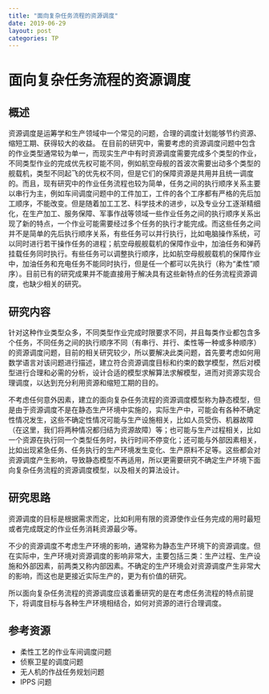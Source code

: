 ```yaml
---
title: "面向复杂任务流程的资源调度"
date: 2019-06-29
layout: post
categories: TP
---
```


# 面向复杂任务流程的资源调度

## 概述

资源调度是运筹学和生产领域中一个常见的问题，合理的调度计划能够节约资源、缩短工期、获得较大的收益。
在目前的研究中，需要考虑的资源调度问题中包含的作业类型通常较为单一，而现实生产中有时资源调度需要完成多个类型的作业，不同类型作业的完成优先权可能不同，例如航空母舰的首波次需要出动多个类型的舰载机，类型不同起飞的优先权不同，但是它们的保障资源是共用并且统一调度的。而且，现有研究中的作业任务流程也较为简单，任务之间的执行顺序关系主要以串行为主，例如车间调度问题中的工件加工，工件的各个工序都有严格的先后加工顺序，不能改变。但是随着加工工艺、科学技术的进步，以及专业分工逐渐精细化，在生产加工、服务保障、军事作战等领域一些作业任务之间的执行顺序关系出现了新的特点，一个作业可能需要经过多个任务的执行才能完成。而这些任务之间并不是简单的先后执行顺序关系，有些任务可以并行执行，比如电脑操作系统，可以同时进行若干操作任务的进程；航空母舰舰载机的保障作业中，加油任务和弹药挂载任务同时执行。有些任务可以调整执行顺序，比如航空母舰舰载机的保障作业中，加油任务和充电任务不能同时执行，但是任一个都可以先执行（称为“柔性”顺序）。目前已有的研究成果并不能直接用于解决具有这些新特点的任务流程资源调度，也缺少相关的研究。

## 研究内容

针对这种作业类型众多，不同类型作业完成时限要求不同，并且每类作业都包含多个任务，不同任务之间的执行顺序不同（有串行、并行、柔性等一种或多种顺序）的资源调度问题，目前的相关研究较少，所以要解决此类问题，首先要考虑如何用数学语言对该问题进行描述，建立符合资源调度目标和约束的数学模型，然后对模型进行合理和必需的分析，设计合适的模型求解算法求解模型，进而对资源实现合理调度，以达到充分利用资源和缩短工期的目的。

不考虑任何意外因素，建立的面向复杂任务流程的资源调度模型称为静态模型，但是由于资源调度不是在静态生产环境中实施的，实际生产中，可能会有各种不确定性情况发生，这些不确定性情况可能与生产设施相关，比如人员受伤、机器故障（在这里，我们将两种情况都归结为资源故障）等；也可能与生产过程相关，比如一个资源在执行同一个类型任务时，执行时间不停变化；还可能与外部因素相关，比如出现紧急任务、任务执行的生产环境发生变化、生产原料不足等。这些都会对资源调度产生影响，导致静态模型不再适用，所以更需要研究不确定生产环境下面向复杂任务流程的资源调度模型，以及相关的算法设计。

## 研究思路

资源调度的目标是根据需求而定，比如利用有限的资源使作业任务完成的用时最短或者完成既定的作业任务消耗资源最少等。

不少的资源调度不考虑生产环境的影响，通常称为静态生产环境下的资源调度。但在实际中，生产环境对资源调度的影响非常大，主要包括三类：生产过程、生产设施和外部因素，前两类又称内部因素。不确定的生产环境会对资源调度产生非常大的影响，而这也是更接近实际生产的，更为有价值的研究。

所以面向复杂任务流程的资源调度应该着重研究的是在考虑任务流程的特点前提下，将调度目标与各种生产环境相结合，如何对资源的进行合理调度。


## 参考资源
 - 柔性工艺的作业车间调度问题
 - 侦察卫星的调度问题
 - 无人机的作战任务规划问题
 - IPPS 问题
